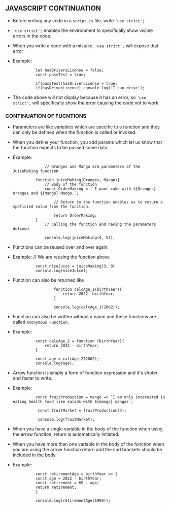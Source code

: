 ## JAVASCRIPT CONTINUATION

- Before writing any code in a ```script.js```  file, write ```'use strict';```.
- ```'use strict';``` enables the environment to specifically show visible errors in the code.
- When you write a code with a mistake, ```'use strict';``` will expose that error
- Example:

                let hasDriversLicense = false;
                const passTest = true;

                if(passTest)hasDriverLicense = true;
                if(hasDriverLicense) console.log('I can drive');

- The code above will not display because it has an error, so ```'use strict';``` will specifically show the error causing the code not to work.

### CONTINUATION OF FUCNTIONS

- Parameters are like variables which are specific to a function and they can only be defined when the function is called or invoked.
- When you define your function, you add params which let us know that the function expects to be passed some data.
- Example:

                    // Oranges and Mango are parameters of the JuiceMaking function

                function juiceMaking(Oranges, Mango){  
                    // Body of the function
                    const OrderMaking = ` I want cake with ${Oranges} Oranges and ${Mango} Mango.`;

                        // Return in the function enables us to return a speficied value from the function.

                        return OrderMaking;
                }
                    // Calling the function and having the parameters defined

                    console.log(juiceMaking(4, 5));

- Functions can be reused over and over again.
- Example:
                // We are reusing the function above

                const niceJuice = juiceMaking(3, 0)
                console.log(niceJuice);

- Function can also be returned like

                        function calcAge_1(birthYear){
                            return 2022- birthYear;
                        }

                        console.log(calcAge_1(2002));

- Function can also be written without a name and these functions are called ```Anonymous Function```.
- Example:

                const calcAge_2 = function (birthYear){
                    return 2022 - birthYear;
                }

                const age = calcAge_2(2002);
                console.log(age);

- Arrow function is simply a form of function expression and it's shoter and faster to write.
- Example:

                const fruitProduction = mango => `I am only interested in eating health food like salads with ${mango} mangos`;

                 const fruitMarket = fruitProduction(4);

                 console.log(fruitMarket);

- When you have a single variable in the body of the function when using the arrow function, return is automatically initiated.
- When you have more than one variable in the body of the function when you are using the arrow function return and the curl brackets should be included in the body.
- Example:

                const retirementAge = birthYear => {
                const age = 2022 - birthYear;
                const retirement = 65 - age;
                return retirement;
                }

                console.log(retirementAge(1990));